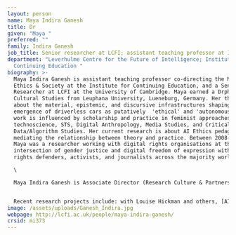 ```yaml
---
layout: person
name: Maya Indira Ganesh
title: Dr
given: "Maya "
preferred: ""
family: Indira Ganesh
job_title: Senior researcher at LCFI; assistant teaching professor at ICE
department: "Leverhulme Centre for the Future of Intelligence; Institute for
  Continuing Education "
biography: >-
  Maya Indira Ganesh is assistant teaching professor co-directing the MSt in AI
  Ethics & Society at the Institute for Continuing Education, and a Senior
  Researcher at LCFI at the University of Cambridge. Maya earned a Drphil in
  Cultural Studies from Leuphana University, Lueneburg, Germany. Her thesis was
  about the material, epistemic, and discursive infrastructures shaping the
  emergence of driverless cars as putatively  'ethical' and 'autonomous'. Her
  work is influenced by scholarship and practice in feminist approaches to
  technoscience, STS, Digital Anthropology, Media Studies, and Critical
  Data/Algorithm Studies. Her current research is about AI Ethics pedagogy in
  mediating the relationship between theory and practice. Between 2008-2017,
  Maya was a researcher working with digital rights organisations at the
  intersection of gender justice and digital freedom of expression with human
  rights defenders, activists, and journalists across the majority world.\

  \

  Maya Indira Ganesh is Associate Director (Research Culture & Partnerships), co-director of the [Narratives and Justice Program,](https://www.lcfi.ac.uk/research/programme/ai-narratives-and-justice) and a Senior Research Fellow at the Leverhulme Centre for the Future of Intelligence (CFI). From October 2021- July 2024 she was an assistant teaching professor at the [Institute of Continuing Education](https://www.ice.cam.ac.uk/) (ICE) where she co-directed the [MSt in AI Ethics and Society](https://www.lcfi.ac.uk/education/mst/) run jointly between ICE and CFI. Maya has masters degrees in Psychology, and in Media and Cultural Studies, and a Drphil in Cultural Studies. Her doctoral work took the case of the ‘ethics of autonomous driving’ to study the implications of ethical decision-making proposed by algorithmic/AI technologies for human social and spatial relations. Her monograph based on this work, *Auto-Correct: The Fantasies and Failures of AI, Ethics, and the Driverless Car* was published in March 2025 and can be ordered [here.](https://artezpress.artez.nl/books/auto-correct/) Maya draws on varied theoretical and methodological genres, including feminist scholarship, participatory methods, Media and Cultural studies, and Science and Technology Studies to examine how AI is being deployed in public, and how AI’s marginalised and expert publics shape the technology.


  Recent research projects include: with Louise Hickman and others, [AI in the Street](https://www.careful.industries/ai-in-the-street/overview) (2024); [Decision-making with AI in connected places and cities](https://ai.cam.ac.uk/projects/decision-making-with-ai-in-connected-places-and-cities), a collaboration with partners across the university supported by the AI@Cam initiative (2024-2026) and the UK government’s [AI Security Institute](https://www.aisi.gov.uk/work/strengthening-ai-resilience) (2025-2026); and [Ai for Cultural Heritage (ArCH),](https://ai.cam.ac.uk/projects/ai-for-cultural-heritage-hub-arch) (2025-2026), a collaboration being led by the University Library to ‘create a secure workspace and Community of Practice to empower non-technical users (practitioners and academics) to analyse cultural heritage data securely with AI tools.’ She is also an invited speaker, curatorial advisor, and essayist writing about cultural conditions of embodied life under automation and AI. Prior to academia, Maya spent over a decade as a researcher and info-activist working at the intersection of gender justice, security, and digital freedom of expression.  An up-to-date list of her publications, talks, and writing about AI/digital culture can be found [here](https://bodyofwork.in/).
image: /assets/uploads/Ganesh_Indira.jpg
webpage: http://lcfi.ac.uk/people/maya-indira-ganesh/
crsid: mi373
---
```

